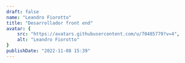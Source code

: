 ```yaml
---
draft: false
name: "Leandro Fiorotto"
title: "Desarrollador front end"
avatar: {
    src: "https://avatars.githubusercontent.com/u/70485779?v=4",
    alt: "Leandro Fiorotto"
}
publishDate: "2022-11-08 15:39"
---
```

